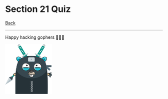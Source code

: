 # Section 21 Quiz

[Back](https://github.com/steevehook/udemy-go101/blob/master/section_21-deploying-go-apps)

---

Happy hacking gophers 🚀🚀🚀

<img src="https://github.com/steevehook/udemy-go101/raw/master/udemy-go101.svg?sanitize=true" width="150px"/>

